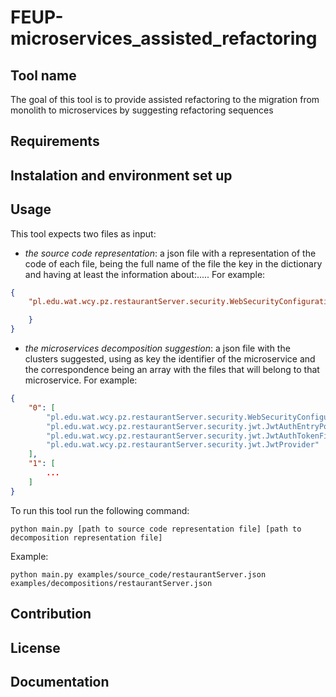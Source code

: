 # FEUP-microservices_assisted_refactoring

## Tool name

The goal of this tool is to provide assisted refactoring to the migration from monolith to microservices by suggesting refactoring sequences


## Requirements

## Instalation and environment set up

## Usage

This tool expects two files as input:

- *the source code representation*: a json file with a representation of the code of each file, being the full name of the file the key in the dictionary and having at least the information about:..... For example: 
```json
{
    "pl.edu.wat.wcy.pz.restaurantServer.security.WebSecurityConfiguration":{

    }
}
```

- *the microservices decomposition suggestion*: a json file with the clusters suggested, using as key the identifier of the microservice and the correspondence being an array with the files that will belong to that microservice. For example:

```json
{
    "0": [
        "pl.edu.wat.wcy.pz.restaurantServer.security.WebSecurityConfiguration",
        "pl.edu.wat.wcy.pz.restaurantServer.security.jwt.JwtAuthEntryPoint",
        "pl.edu.wat.wcy.pz.restaurantServer.security.jwt.JwtAuthTokenFilter",
        "pl.edu.wat.wcy.pz.restaurantServer.security.jwt.JwtProvider"
    ], 
    "1": [
        ...
    ]
}

```

To run this tool run the following command:
```
python main.py [path to source code representation file] [path to decomposition representation file]
```
Example:
```
python main.py examples/source_code/restaurantServer.json examples/decompositions/restaurantServer.json
```
## Contribution


## License


## Documentation